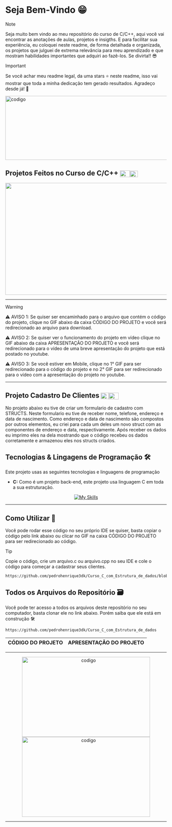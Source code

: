 # Seja Bem-Vindo 😁


> [!NOTE]
> Seja muito bem vindo ao meu repositório do curso de C/C++, aqui você vai encontrar as anotações de aulas, projetos e insigths. E para facilitar sua experiência, eu coloquei neste readme, 
>  de forma detalhada e organizada, os projetos que julguei de extrema relevância para meu aprendizado e que mostram habilidades importantes que adquiri ao fazê-los. Se divirta!! 😎

>[!IMPORTANT]
> Se você achar meu readme legal, da uma stars ⭐ neste readme, isso vai mostrar que toda a minha dedicação tem gerado resultados. Agradeço desde já! 🤝

<img src="https://github.com/user-attachments/assets/16a79a0e-238e-403f-b7e0-84c770e0d202" alt = "codigo" width="1200" height="200">


## Projetos Feitos no Curso de C/C++ <img align="center" alt="C++" height="21" width="31" src="https://icongr.am/devicon/cplusplus-original.svg?size=128&color=currentColor"><img align="center" alt="C" height="20" width="25" src="https://cdn.jsdelivr.net/gh/devicons/devicon/icons/c/c-original.svg">

<div align='center'>


<img src="https://github.com/user-attachments/assets/2de1f2b6-2e2f-499f-9641-03f7dac20f8f" alt = "codigo" width="1200" height="350">

</div>

___

> [!WARNING]
>⚠️ AVISO 1: Se quiser ser encaminhado para o arquivo que contém o código do projeto, clique no GIF abaixo da caixa CÓDIGO DO PROJETO e você será redirecionado ao arquivo para download.&nbsp;
> 
>⚠️ AVISO 2: Se quiser ver o funcionamento do projeto em vídeo clique no GIF abaixo da caixa APRESENTAÇÃO DO PROJETO e você será redirecionado para o vídeo de uma breve apresentação do projeto que está postado no youtube.
>
> ⚠️ AVISO 3: Se você estiver em Mobile, clique no 1° GIF para ser redirecionado para o código do projeto e no 2° GIF para ser redirecionado para o vídeo com a apresentação do projeto no youtube.
___




 ## Projeto Cadastro De Clientes  <img align="center" alt="C" height="20" width="25" src="https://cdn.jsdelivr.net/gh/devicons/devicon/icons/c/c-original.svg"><img align="center" alt="C++" height="21" width="31" src="https://icongr.am/devicon/cplusplus-original.svg?size=128&color=currentColor">

No projeto abaixo eu tive de criar um formulario de cadastro com STRUCTS. Neste formulario eu tive de receber nome, telefone, endereço e data de nascimento. Como endereço  e data de nascimento são compostos por outros elementos, eu criei para cada um deles um novo struct com as componentes de endereço e data, respectivamente. Após receber os dados eu imprimo eles na dela mostrando que o código recebeu os dados corretamente e armazenou eles nos structs criados.

## Tecnologias & Lingagens de Programação 🛠️ 

Este projeto usas as seguintes tecnologias e linguagens de programação
* <strong>C:</strong> Como é um projeto back-end, este projeto usa linguagem C em toda a sua estruturação. 

<div align="center">
 
[![My Skills](https://skillicons.dev/icons?i=c)](https://skillicons.dev)

</div>

---

## Como Utilizar 🚀
Você pode rodar esse código no seu próprio IDE se quiser, basta copiar o código pelo link abaixo ou clicar no GIF na caixa CÓDIGO DO PROJETO para ser redirecionado ao código. 
>[!TIP]
>Copie o código, crie um arquivo.c ou arquivo.cpp no seu IDE e cole o código para começar a cadastrar seus clientes.


```bash
https://github.com/pedrohenrique3dk/Curso_C_com_Estrutura_de_dados/blob/main/Projetos/Cadastro-Clientes.c
```
## Todos os Arquivos do Repositório 🗃️
Você pode ter acesso a todos os arquivos deste repositório no seu computador, basta clonar ele no link abaixo. Porém saiba que ele está em construção 🛠️

```bash
https://github.com/pedrohenrique3dk/Curso_C_com_Estrutura_de_dados
```

</div>



<div align='center'>

|  CÓDIGO DO PROJETO |APRESENTAÇÃO DO PROJETO |
|---------------------------------------------|--------------------------------------------------|

---

<a href="https://github.com/pedrohenrique3dk/Curso_C_com_Estrutura_de_dados/blob/main/08%20-%20Structs/Aula52.c"><img src="https://github.com/user-attachments/assets/e91b0635-e549-4149-8f26-39d82134c742" alt = "codigo" width="400" height="250" max-width = 100%></a>  <a href="https://youtu.be/gpWL-qO0wLM"><img src="https://github.com/user-attachments/assets/041b3138-ab49-458c-82b5-1b48977e0ea9" alt = "codigo" width="400" height="250" max-width=100%></a>

---


</div>
